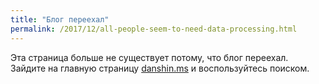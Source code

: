 ```yaml
---
title: "Блог переехал"
permalink: /2017/12/all-people-seem-to-need-data-processing.html
---
```

Эта страница больше не существует потому, что блог переехал. Зайдите на главную страницу [danshin.ms](http://danshin.ms) и воспользуйтесь поиском.